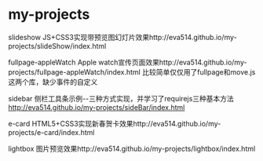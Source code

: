 # my-projects

slideshow
 JS+CSS3实现带预览图幻灯片效果http://eva514.github.io/my-projects/slideShow/index.html

fullpage-appleWatch
Apple watch宣传页面效果http://eva514.github.io/my-projects/fullpage-appleWatch/index.html
比较简单仅仅用了fullpage和move.js这两个库，缺少事件的自定义

sidebar
  侧栏工具条示例--三种方式实现，并学习了requirejs三种基本方法
  http://eva514.github.io/my-projects/sideBar/index.html

e-card
  HTML5+CSS3实现新春贺卡效果http://eva514.github.io/my-projects/e-card/index.html

lightbox
  图片预览效果http://eva514.github.io/my-projects/lightbox/index.html
